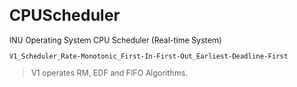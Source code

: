 # CPUScheduler
INU Operating System CPU Scheduler (Real-time System)

```
V1_Scheduler_Rate-Monotonic_First-In-First-Out_Earliest-Deadline-First
```
> V1 operates RM, EDF and FIFO Algorithms.
